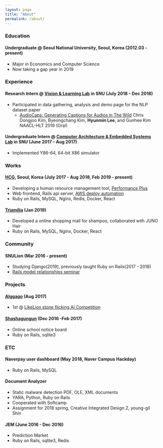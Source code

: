 ```yaml
---
layout: page
title: "About"
permalink: /about/
---
```


### Education

#### Undergraduate @ Seoul National University, Seoul, Korea (2012.03 - present)
- Major in Economics and Computer Science
- Now taking a gap year in 2019


### Experience

#### Research Intern @ [Vision & Learning Lab](https://http://vision.snu.ac.kr/) in SNU (July 2018 – Dec 2018)
- Participated in data gathering, analysis and demo page for the NLP dataset paper
    - [AudioCaps: Generating Captions for Audios in The Wild](https://audiocaps.github.io)
    Chris Dongjoo Kim, Byeongchang Kim, **Hyunmin Lee**, and Gunhee Kim NAACL-HLT 2019 (Oral)

#### Undergraduate Intern @ [Computer Architecture & Embedded Systems Lab](http://davinci.snu.ac.kr/) in SNU (June 2017 – Aug 2017)
- Implemented Y86-64, 64-bit X86 simulator


### Works

#### [HCG](http://www.e-hcg.com/), Seoul, Korea (July 2017 - Aug 2018, Feb 2019 - present)
- Developing a human resource management tool, [Performance Plus](https://www.performanceplus.io)
- Web frontend, Rails api server, [AWS deploy automation](https://gist.github.com/qpzm/f25ac49cc7568cbc084a6b2c10288d59)
- Ruby on Rails, MySQL, Nginx, Redis, Docker, React

#### [Triamilia](https://www.triamilia.com/) (Jan 2019)
- Developed a online shopping mall for shampoo, collaborated with JUNO Hair
- Ruby on Rails, MySQL, Nginx, Docker, React


### Community

#### SNULion (Mar 2016 - present)
- Studying Django(2019), previously taught Ruby on Rails(2017 - 2018)
- [Rails model relationships seminar](https://www.slideshare.net/HyunminLee21/mn-in-ruby-on-rails)


### Projects

#### [Alggago](https://github.com/qpzm/alggago) (Aug 2017)
- 1st @ [LikeLion stone flicking AI Competition](https://youtu.be/mHUjQdvqnPI)

#### [Shashagungun](http://shashagungun.com) (Dec 2016 -Feb 2017)
- Online school notice board
- Ruby on Rails, sqlite3


### ETC

#### Naverpay user dashboard (May 2018, Naver Campus Hackday)
- Ruby on Rails, MySQL

#### Document Analyzer
- Static malware detection  PDF, OLE, XML documents
- YARA, Python, Ruby on Rails
- Cooperated with Softcamp
- Assignment for 2018 spring, Creative Integrated Design 2, young-gil Shin

#### JEM (June 2016 - Dec 2016)
- Prediction Market
- Ruby on Rails, sqlite3, Redis
